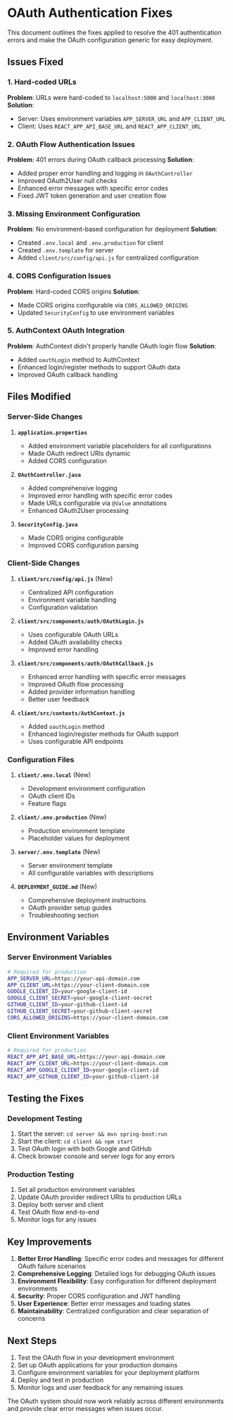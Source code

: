 # OAuth Authentication Fixes

This document outlines the fixes applied to resolve the 401 authentication errors and make the OAuth configuration generic for easy deployment.

## Issues Fixed

### 1. Hard-coded URLs
**Problem**: URLs were hard-coded to `localhost:5000` and `localhost:3000`
**Solution**: 
- Server: Uses environment variables `APP_SERVER_URL` and `APP_CLIENT_URL`
- Client: Uses `REACT_APP_API_BASE_URL` and `REACT_APP_CLIENT_URL`

### 2. OAuth Flow Authentication Issues
**Problem**: 401 errors during OAuth callback processing
**Solution**:
- Added proper error handling and logging in `OAuthController`
- Improved OAuth2User null checks
- Enhanced error messages with specific error codes
- Fixed JWT token generation and user creation flow

### 3. Missing Environment Configuration
**Problem**: No environment-based configuration for deployment
**Solution**:
- Created `.env.local` and `.env.production` for client
- Created `.env.template` for server
- Added `client/src/config/api.js` for centralized configuration

### 4. CORS Configuration Issues
**Problem**: Hard-coded CORS origins
**Solution**:
- Made CORS origins configurable via `CORS_ALLOWED_ORIGINS`
- Updated `SecurityConfig` to use environment variables

### 5. AuthContext OAuth Integration
**Problem**: AuthContext didn't properly handle OAuth login flow
**Solution**:
- Added `oauthLogin` method to AuthContext
- Enhanced login/register methods to support OAuth data
- Improved OAuth callback handling

## Files Modified

### Server-Side Changes
1. **`application.properties`**
   - Added environment variable placeholders for all configurations
   - Made OAuth redirect URIs dynamic
   - Added CORS configuration

2. **`OAuthController.java`**
   - Added comprehensive logging
   - Improved error handling with specific error codes
   - Made URLs configurable via `@Value` annotations
   - Enhanced OAuth2User processing

3. **`SecurityConfig.java`**
   - Made CORS origins configurable
   - Improved CORS configuration parsing

### Client-Side Changes
1. **`client/src/config/api.js`** (New)
   - Centralized API configuration
   - Environment variable handling
   - Configuration validation

2. **`client/src/components/auth/OAuthLogin.js`**
   - Uses configurable OAuth URLs
   - Added OAuth availability checks
   - Improved error handling

3. **`client/src/components/auth/OAuthCallback.js`**
   - Enhanced error handling with specific error messages
   - Improved OAuth flow processing
   - Added provider information handling
   - Better user feedback

4. **`client/src/contexts/AuthContext.js`**
   - Added `oauthLogin` method
   - Enhanced login/register methods for OAuth support
   - Uses configurable API endpoints

### Configuration Files
1. **`client/.env.local`** (New)
   - Development environment configuration
   - OAuth client IDs
   - Feature flags

2. **`client/.env.production`** (New)
   - Production environment template
   - Placeholder values for deployment

3. **`server/.env.template`** (New)
   - Server environment template
   - All configurable variables with descriptions

4. **`DEPLOYMENT_GUIDE.md`** (New)
   - Comprehensive deployment instructions
   - OAuth provider setup guides
   - Troubleshooting section

## Environment Variables

### Server Environment Variables
```bash
# Required for production
APP_SERVER_URL=https://your-api-domain.com
APP_CLIENT_URL=https://your-client-domain.com
GOOGLE_CLIENT_ID=your-google-client-id
GOOGLE_CLIENT_SECRET=your-google-client-secret
GITHUB_CLIENT_ID=your-github-client-id
GITHUB_CLIENT_SECRET=your-github-client-secret
CORS_ALLOWED_ORIGINS=https://your-client-domain.com
```

### Client Environment Variables
```bash
# Required for production
REACT_APP_API_BASE_URL=https://your-api-domain.com
REACT_APP_CLIENT_URL=https://your-client-domain.com
REACT_APP_GOOGLE_CLIENT_ID=your-google-client-id
REACT_APP_GITHUB_CLIENT_ID=your-github-client-id
```

## Testing the Fixes

### Development Testing
1. Start the server: `cd server && mvn spring-boot:run`
2. Start the client: `cd client && npm start`
3. Test OAuth login with both Google and GitHub
4. Check browser console and server logs for any errors

### Production Testing
1. Set all production environment variables
2. Update OAuth provider redirect URIs to production URLs
3. Deploy both server and client
4. Test OAuth flow end-to-end
5. Monitor logs for any issues

## Key Improvements

1. **Better Error Handling**: Specific error codes and messages for different OAuth failure scenarios
2. **Comprehensive Logging**: Detailed logs for debugging OAuth issues
3. **Environment Flexibility**: Easy configuration for different deployment environments
4. **Security**: Proper CORS configuration and JWT handling
5. **User Experience**: Better error messages and loading states
6. **Maintainability**: Centralized configuration and clear separation of concerns

## Next Steps

1. Test the OAuth flow in your development environment
2. Set up OAuth applications for your production domains
3. Configure environment variables for your deployment platform
4. Deploy and test in production
5. Monitor logs and user feedback for any remaining issues

The OAuth system should now work reliably across different environments and provide clear error messages when issues occur.
